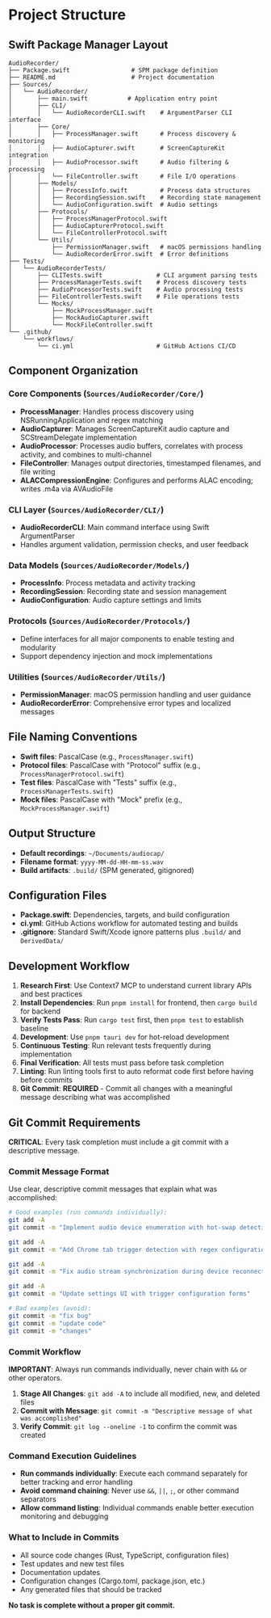 # Project Structure

## Swift Package Manager Layout
```
AudioRecorder/
├── Package.swift                 # SPM package definition
├── README.md                     # Project documentation
├── Sources/
│   └── AudioRecorder/
│       ├── main.swift           # Application entry point
│       ├── CLI/
│       │   └── AudioRecorderCLI.swift    # ArgumentParser CLI interface
│       ├── Core/
│       │   ├── ProcessManager.swift      # Process discovery & monitoring
│       │   ├── AudioCapturer.swift       # ScreenCaptureKit integration
│       │   ├── AudioProcessor.swift      # Audio filtering & processing
│       │   └── FileController.swift      # File I/O operations
│       ├── Models/
│       │   ├── ProcessInfo.swift         # Process data structures
│       │   ├── RecordingSession.swift    # Recording state management
│       │   └── AudioConfiguration.swift  # Audio settings
│       ├── Protocols/
│       │   ├── ProcessManagerProtocol.swift
│       │   ├── AudioCapturerProtocol.swift
│       │   └── FileControllerProtocol.swift
│       └── Utils/
│           ├── PermissionManager.swift   # macOS permissions handling
│           └── AudioRecorderError.swift  # Error definitions
├── Tests/
│   └── AudioRecorderTests/
│       ├── CLITests.swift               # CLI argument parsing tests
│       ├── ProcessManagerTests.swift    # Process discovery tests
│       ├── AudioProcessorTests.swift    # Audio processing tests
│       ├── FileControllerTests.swift    # File operations tests
│       └── Mocks/
│           ├── MockProcessManager.swift
│           ├── MockAudioCapturer.swift
│           └── MockFileController.swift
└── .github/
    └── workflows/
        └── ci.yml                       # GitHub Actions CI/CD
```

## Component Organization

### Core Components (`Sources/AudioRecorder/Core/`)
- **ProcessManager**: Handles process discovery using NSRunningApplication and regex matching
- **AudioCapturer**: Manages ScreenCaptureKit audio capture and SCStreamDelegate implementation
- **AudioProcessor**: Processes audio buffers, correlates with process activity, and combines to multi-channel
- **FileController**: Manages output directories, timestamped filenames, and file writing
- **ALACCompressionEngine**: Configures and performs ALAC encoding; writes .m4a via AVAudioFile

### CLI Layer (`Sources/AudioRecorder/CLI/`)
- **AudioRecorderCLI**: Main command interface using Swift ArgumentParser
- Handles argument validation, permission checks, and user feedback

### Data Models (`Sources/AudioRecorder/Models/`)
- **ProcessInfo**: Process metadata and activity tracking
- **RecordingSession**: Recording state and session management
- **AudioConfiguration**: Audio capture settings and limits

### Protocols (`Sources/AudioRecorder/Protocols/`)
- Define interfaces for all major components to enable testing and modularity
- Support dependency injection and mock implementations

### Utilities (`Sources/AudioRecorder/Utils/`)
- **PermissionManager**: macOS permission handling and user guidance
- **AudioRecorderError**: Comprehensive error types and localized messages

## File Naming Conventions
- **Swift files**: PascalCase (e.g., `ProcessManager.swift`)
- **Protocol files**: PascalCase with "Protocol" suffix (e.g., `ProcessManagerProtocol.swift`)
- **Test files**: PascalCase with "Tests" suffix (e.g., `ProcessManagerTests.swift`)
- **Mock files**: PascalCase with "Mock" prefix (e.g., `MockProcessManager.swift`)

## Output Structure
- **Default recordings**: `~/Documents/audiocap/`
- **Filename format**: `yyyy-MM-dd-HH-mm-ss.wav`
- **Build artifacts**: `.build/` (SPM generated, gitignored)

## Configuration Files
- **Package.swift**: Dependencies, targets, and build configuration
- **ci.yml**: GitHub Actions workflow for automated testing and builds
- **.gitignore**: Standard Swift/Xcode ignore patterns plus `.build/` and `DerivedData/`



## Development Workflow

1. **Research First**: Use Context7 MCP to understand current library APIs and best practices
2. **Install Dependencies**: Run `pnpm install` for frontend, then `cargo build` for backend
3. **Verify Tests Pass**: Run `cargo test` first, then `pnpm test` to establish baseline
4. **Development**: Use `pnpm tauri dev` for hot-reload development
5. **Continuous Testing**: Run relevant tests frequently during implementation
6. **Final Verification**: All tests must pass before task completion
7. **Linting**: Run linting tools first to auto reformat code first before having before commits
8. **Git Commit**: **REQUIRED** - Commit all changes with a meaningful message describing what was accomplished

## Git Commit Requirements

**CRITICAL**: Every task completion must include a git commit with a descriptive message.

### Commit Message Format

Use clear, descriptive commit messages that explain what was accomplished:

```bash
# Good examples (run commands individually):
git add -A
git commit -m "Implement audio device enumeration with hot-swap detection"

git add -A
git commit -m "Add Chrome tab trigger detection with regex configuration"

git add -A
git commit -m "Fix audio stream synchronization during device reconnection"

git add -A
git commit -m "Update settings UI with trigger configuration forms"

# Bad examples (avoid):
git commit -m "fix bug"
git commit -m "update code"
git commit -m "changes"
```

### Commit Workflow

**IMPORTANT**: Always run commands individually, never chain with `&&` or other operators.

1. **Stage All Changes**: `git add -A` to include all modified, new, and deleted files
2. **Commit with Message**: `git commit -m "Descriptive message of what was accomplished"`
3. **Verify Commit**: `git log --oneline -1` to confirm the commit was created

### Command Execution Guidelines

- **Run commands individually**: Execute each command separately for better tracking and error handling
- **Avoid command chaining**: Never use `&&`, `||`, `;`, or other command separators
- **Allow command listing**: Individual commands enable better execution monitoring and debugging

### What to Include in Commits

- All source code changes (Rust, TypeScript, configuration files)
- Test updates and new test files
- Documentation updates
- Configuration changes (Cargo.toml, package.json, etc.)
- Any generated files that should be tracked

**No task is complete without a proper git commit.**
